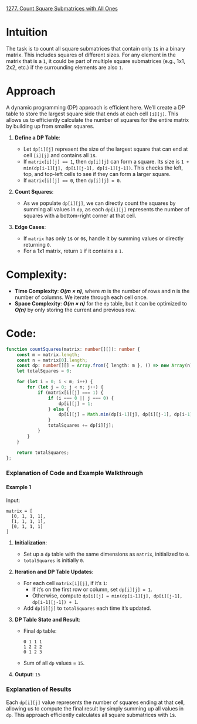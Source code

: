 [1277. Count Square Submatrices with All Ones](https://leetcode.com/problems/count-square-submatrices-with-all-ones/)

# Intuition
The task is to count all square submatrices that contain only `1`s in a binary matrix. This includes squares of different sizes. For any element in the matrix that is a `1`, it could be part of multiple square submatrices (e.g., 1x1, 2x2, etc.) if the surrounding elements are also `1`.

# Approach
A dynamic programming (DP) approach is efficient here. We’ll create a DP table to store the largest square side that ends at each cell `[i][j]`. This allows us to efficiently calculate the number of squares for the entire matrix by building up from smaller squares.

1. **Define a DP Table**:
   - Let `dp[i][j]` represent the size of the largest square that can end at cell `[i][j]` and contains all `1`s.
   - If `matrix[i][j] == 1`, then `dp[i][j]` can form a square. Its size is `1 + min(dp[i-1][j], dp[i][j-1], dp[i-1][j-1])`. This checks the left, top, and top-left cells to see if they can form a larger square.
   - If `matrix[i][j] == 0`, then `dp[i][j] = 0`.

2. **Count Squares**:
   - As we populate `dp[i][j]`, we can directly count the squares by summing all values in `dp`, as each `dp[i][j]` represents the number of squares with a bottom-right corner at that cell.

3. **Edge Cases**:
   - If `matrix` has only `1`s or `0`s, handle it by summing values or directly returning `0`.
   - For a 1x1 matrix, return `1` if it contains a `1`.

# Complexity:
- **Time Complexity**: ***O(m × n)***, where *m* is the number of rows and *n* is the number of columns. We iterate through each cell once.
- **Space Complexity**: ***O(m × n)*** for the `dp` table, but it can be optimized to ***O(n)*** by only storing the current and previous row.

# Code:

```typescript
function countSquares(matrix: number[][]): number {
    const m = matrix.length;
    const n = matrix[0].length;
    const dp: number[][] = Array.from({ length: m }, () => new Array(n).fill(0));
    let totalSquares = 0;

    for (let i = 0; i < m; i++) {
        for (let j = 0; j < n; j++) {
            if (matrix[i][j] === 1) {
                if (i === 0 || j === 0) {
                    dp[i][j] = 1;
                } else {
                    dp[i][j] = Math.min(dp[i-1][j], dp[i][j-1], dp[i-1][j-1]) + 1;
                }
                totalSquares += dp[i][j];
            }
        }
    }

    return totalSquares;
};

```

### Explanation of Code and Example Walkthrough

#### Example 1
Input:
```plaintext
matrix = [
  [0, 1, 1, 1],
  [1, 1, 1, 1],
  [0, 1, 1, 1]
]
```

1. **Initialization**:
   - Set up a `dp` table with the same dimensions as `matrix`, initialized to `0`.
   - `totalSquares` is initially `0`.

2. **Iteration and DP Table Updates**:
   - For each cell `matrix[i][j]`, if it’s `1`:
     - If it’s on the first row or column, set `dp[i][j] = 1`.
     - Otherwise, compute `dp[i][j] = min(dp[i-1][j], dp[i][j-1], dp[i-1][j-1]) + 1`.
   - Add `dp[i][j]` to `totalSquares` each time it’s updated.

3. **DP Table State and Result**:
   - Final `dp` table:
     ```
     0 1 1 1
     1 2 2 2
     0 1 2 3
     ```
   - Sum of all `dp` values = `15`.

4. **Output**: `15`

### Explanation of Results

Each `dp[i][j]` value represents the number of squares ending at that cell, allowing us to compute the final result by simply summing up all values in `dp`. This approach efficiently calculates all square submatrices with `1`s.